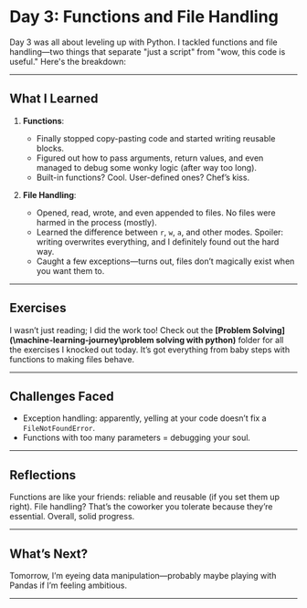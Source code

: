 # Day 3: Functions and File Handling  

Day 3 was all about leveling up with Python. I tackled functions and file handling—two things that separate "just a script" from "wow, this code is useful." Here's the breakdown:  

---

## What I Learned  

1. **Functions**:  
   - Finally stopped copy-pasting code and started writing reusable blocks.  
   - Figured out how to pass arguments, return values, and even managed to debug some wonky logic (after way too long).  
   - Built-in functions? Cool. User-defined ones? Chef’s kiss.  

2. **File Handling**:  
   - Opened, read, wrote, and even appended to files. No files were harmed in the process (mostly).  
   - Learned the difference between `r`, `w`, `a`, and other modes. Spoiler: writing overwrites everything, and I definitely found out the hard way.  
   - Caught a few exceptions—turns out, files don’t magically exist when you want them to.  

---

## Exercises  
I wasn’t just reading; I did the work too! Check out the **[Problem Solving](\machine-learning-journey\problem solving with python)** folder for all the exercises I knocked out today. It’s got everything from baby steps with functions to making files behave.  

---

## Challenges Faced  
- Exception handling: apparently, yelling at your code doesn’t fix a `FileNotFoundError`.  
- Functions with too many parameters = debugging your soul.  

---

## Reflections  
Functions are like your friends: reliable and reusable (if you set them up right). File handling? That’s the coworker you tolerate because they’re essential. Overall, solid progress.  

---

## What’s Next?  
Tomorrow, I’m eyeing data manipulation—probably  maybe playing with Pandas if I’m feeling ambitious.  

---
